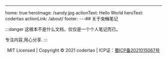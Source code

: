 ---

home: true
heroImage: /sandy.jpg
actionText: Hello World
heroText: codertao
actionLink: /about/
footer:
---## 关于~~文档~~笔记

:::danger
这根本不是什么文档，仅仅是一个个人笔记而已。

专注内容,用心分享.
:::

<p style="text-align:center;">MIT Licensed | Copyright © 2021 codertao | ICP证：<a href="http://beian.miit.gov.cn/" target="_blank" rel="noopener noreferrer">蜀ICP备2021015067号</a></p>
